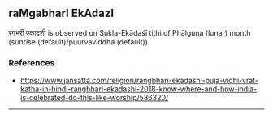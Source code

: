 ## raMgabharI EkAdazI

रंगभरी एकादशी is observed on Śukla-Ekādaśī tithi of Phālguna (lunar) month (sunrise (default)/puurvaviddha (default)).


### References
* https://www.jansatta.com/religion/rangbhari-ekadashi-puja-vidhi-vrat-katha-in-hindi-rangbhari-ekadashi-2018-know-where-and-how-india-is-celebrated-do-this-like-worship/586320/

---
